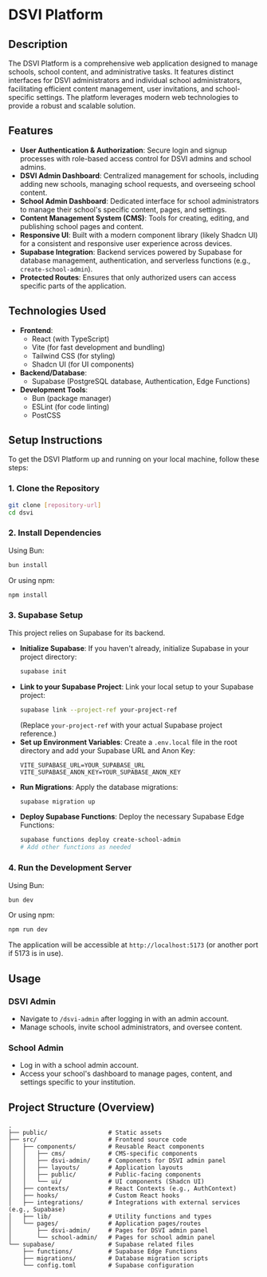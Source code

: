 # DSVI Platform

## Description
The DSVI Platform is a comprehensive web application designed to manage schools, school content, and administrative tasks. It features distinct interfaces for DSVI administrators and individual school administrators, facilitating efficient content management, user invitations, and school-specific settings. The platform leverages modern web technologies to provide a robust and scalable solution.

## Features
- **User Authentication & Authorization**: Secure login and signup processes with role-based access control for DSVI admins and school admins.
- **DSVI Admin Dashboard**: Centralized management for schools, including adding new schools, managing school requests, and overseeing school content.
- **School Admin Dashboard**: Dedicated interface for school administrators to manage their school's specific content, pages, and settings.
- **Content Management System (CMS)**: Tools for creating, editing, and publishing school pages and content.
- **Responsive UI**: Built with a modern component library (likely Shadcn UI) for a consistent and responsive user experience across devices.
- **Supabase Integration**: Backend services powered by Supabase for database management, authentication, and serverless functions (e.g., `create-school-admin`).
- **Protected Routes**: Ensures that only authorized users can access specific parts of the application.

## Technologies Used
- **Frontend**:
    - React (with TypeScript)
    - Vite (for fast development and bundling)
    - Tailwind CSS (for styling)
    - Shadcn UI (for UI components)
- **Backend/Database**:
    - Supabase (PostgreSQL database, Authentication, Edge Functions)
- **Development Tools**:
    - Bun (package manager)
    - ESLint (for code linting)
    - PostCSS

## Setup Instructions

To get the DSVI Platform up and running on your local machine, follow these steps:

### 1. Clone the Repository
```bash
git clone [repository-url]
cd dsvi
```

### 2. Install Dependencies
Using Bun:
```bash
bun install
```
Or using npm:
```bash
npm install
```

### 3. Supabase Setup
This project relies on Supabase for its backend.
- **Initialize Supabase**: If you haven't already, initialize Supabase in your project directory:
    ```bash
    supabase init
    ```
- **Link to your Supabase Project**: Link your local setup to your Supabase project:
    ```bash
    supabase link --project-ref your-project-ref
    ```
    (Replace `your-project-ref` with your actual Supabase project reference.)
- **Set up Environment Variables**: Create a `.env.local` file in the root directory and add your Supabase URL and Anon Key:
    ```
    VITE_SUPABASE_URL=YOUR_SUPABASE_URL
    VITE_SUPABASE_ANON_KEY=YOUR_SUPABASE_ANON_KEY
    ```
- **Run Migrations**: Apply the database migrations:
    ```bash
    supabase migration up
    ```
- **Deploy Supabase Functions**: Deploy the necessary Supabase Edge Functions:
    ```bash
    supabase functions deploy create-school-admin
    # Add other functions as needed
    ```

### 4. Run the Development Server
Using Bun:
```bash
bun dev
```
Or using npm:
```bash
npm run dev
```

The application will be accessible at `http://localhost:5173` (or another port if 5173 is in use).

## Usage

### DSVI Admin
- Navigate to `/dsvi-admin` after logging in with an admin account.
- Manage schools, invite school administrators, and oversee content.

### School Admin
- Log in with a school admin account.
- Access your school's dashboard to manage pages, content, and settings specific to your institution.

## Project Structure (Overview)

```
.
├── public/                 # Static assets
├── src/                    # Frontend source code
│   ├── components/         # Reusable React components
│   │   ├── cms/            # CMS-specific components
│   │   ├── dsvi-admin/     # Components for DSVI admin panel
│   │   ├── layouts/        # Application layouts
│   │   ├── public/         # Public-facing components
│   │   └── ui/             # UI components (Shadcn UI)
│   ├── contexts/           # React Contexts (e.g., AuthContext)
│   ├── hooks/              # Custom React hooks
│   ├── integrations/       # Integrations with external services (e.g., Supabase)
│   ├── lib/                # Utility functions and types
│   └── pages/              # Application pages/routes
│       ├── dsvi-admin/     # Pages for DSVI admin panel
│       └── school-admin/   # Pages for school admin panel
└── supabase/               # Supabase related files
    ├── functions/          # Supabase Edge Functions
    ├── migrations/         # Database migration scripts
    └── config.toml         # Supabase configuration
